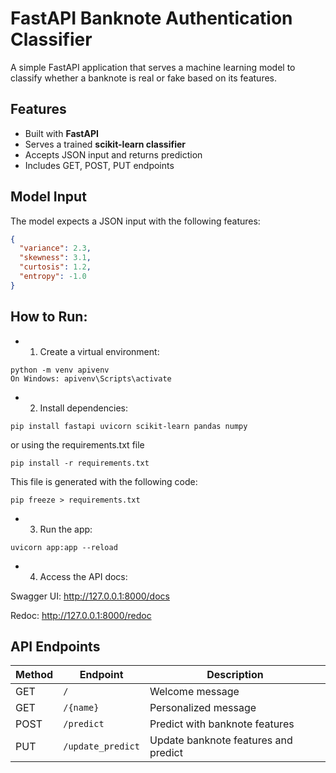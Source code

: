 # FastAPI Banknote Authentication Classifier

A simple FastAPI application that serves a machine learning model to classify whether a banknote is real or fake based on its features.

##  Features

- Built with **FastAPI**
- Serves a trained **scikit-learn classifier**
- Accepts JSON input and returns prediction
- Includes GET, POST, PUT endpoints

## Model Input

The model expects a JSON input with the following features:

```json
{
  "variance": 2.3,
  "skewness": 3.1,
  "curtosis": 1.2,
  "entropy": -1.0
}
```

## How to Run:
* 1. Create a virtual environment:
```
python -m venv apivenv
On Windows: apivenv\Scripts\activate
```

* 2. Install dependencies:
```
pip install fastapi uvicorn scikit-learn pandas numpy
```
or using the requirements.txt file
```
pip install -r requirements.txt
```
This file is generated with the following code: 
```
pip freeze > requirements.txt
```

* 3. Run the app:
```
uvicorn app:app --reload
```
* 4. Access the API docs:

Swagger UI: http://127.0.0.1:8000/docs

Redoc: http://127.0.0.1:8000/redoc

## API Endpoints

| Method | Endpoint           | Description                         |
|--------|--------------------|-------------------------------------|
| GET    | `/`                | Welcome message                     |
| GET    | `/{name}`          | Personalized message                |
| POST   | `/predict`         | Predict with banknote features      |
| PUT    | `/update_predict`  | Update banknote features and predict|



